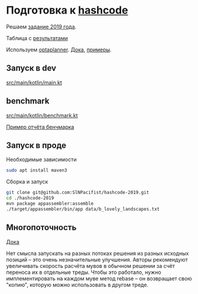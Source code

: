 # Подготовка к [hashcode](https://codingcompetitions.withgoogle.com/hashcode)

Решаем [задание 2019 года](problem_instructions.pdf).

Таблица с [результатами](https://codingcompetitions.withgoogle.com/hashcode/archive/2019)

Используем [optaplanner](https://www.optaplanner.org/). [Дока](https://docs.optaplanner.org/latest/optaplanner-docs/html_single/), [примеры](https://github.com/kiegroup/optaplanner/tree/master/optaplanner-examples).

## Запуск в dev

[src/main/kotlin/main.kt](src/main/kotlin/main.kt)

## benchmark

[src/main/kotlin/benchmark.kt](src/main/kotlin/benchmark.kt)

[Пример отчёта бенчмарка](https://htmlpreview.github.io/?https://github.com/SlNPacifist/hashcode-2019/blob/master/benchmark-result-example/index.html)

## Запуск в проде

Необходимые зависимости
```bash
sudo apt install maven3
```

Сборка и запуск
```bash
git clone git@github.com:SlNPacifist/hashcode-2019.git
cd ./hashcode-2019
mvn package appassembler:assemble
./target/appassembler/bin/app data/b_lovely_landscapes.txt
```

## Многопоточность

[Дока](https://docs.optaplanner.org/latest/optaplanner-docs/html_single/#multithreadedSolving)

Нет смысла запускать на разных потоках решения из разных исходных позиций – это очень незначительные улучшения. Авторы рекомендуют увеличивать скорость расчёта мувов в обычном решении за счёт переноса их в отдельные треды. Чтобы это работало, нужно имплементировать на каждом муве метод rebase – он возвращает свою "копию", которую можно использовать в другом треде.